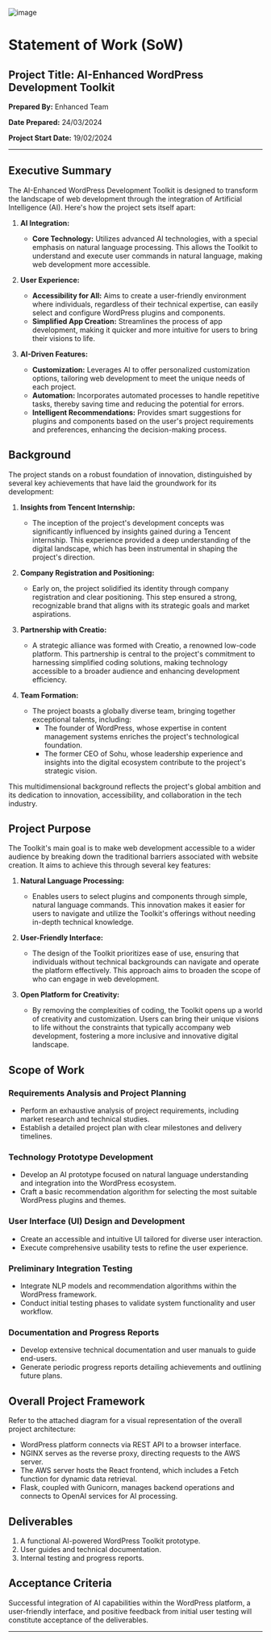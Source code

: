 
![image](https://github.com/ZIYANGSONG2003/AI-Enhanced-WordPress-Development-Toolkit/assets/110000045/fc579cbe-2a80-4c3e-a5ae-58a74b513784)

# Statement of Work (SoW)

## Project Title: AI-Enhanced WordPress Development Toolkit

**Prepared By:** Enhanced Team  

**Date Prepared:** 24/03/2024 

**Project Start Date:** 19/02/2024  


---

## Executive Summary


The AI-Enhanced WordPress Development Toolkit is designed to transform the landscape of web development through the integration of Artificial Intelligence (AI). Here's how the project sets itself apart:

1. **AI Integration:**
   - **Core Technology:** Utilizes advanced AI technologies, with a special emphasis on natural language processing. This allows the Toolkit to understand and execute user commands in natural language, making web development more accessible.
   
2. **User Experience:**
   - **Accessibility for All:** Aims to create a user-friendly environment where individuals, regardless of their technical expertise, can easily select and configure WordPress plugins and components.
   - **Simplified App Creation:** Streamlines the process of app development, making it quicker and more intuitive for users to bring their visions to life.
   
3. **AI-Driven Features:**
   - **Customization:** Leverages AI to offer personalized customization options, tailoring web development to meet the unique needs of each project.
   - **Automation:** Incorporates automated processes to handle repetitive tasks, thereby saving time and reducing the potential for errors.
   - **Intelligent Recommendations:** Provides smart suggestions for plugins and components based on the user's project requirements and preferences, enhancing the decision-making process.


## Background

The project stands on a robust foundation of innovation, distinguished by several key achievements that have laid the groundwork for its development:

1. **Insights from Tencent Internship:**
   - The inception of the project's development concepts was significantly influenced by insights gained during a Tencent internship. This experience provided a deep understanding of the digital landscape, which has been instrumental in shaping the project's direction.

2. **Company Registration and Positioning:**
   - Early on, the project solidified its identity through company registration and clear positioning. This step ensured a strong, recognizable brand that aligns with its strategic goals and market aspirations.

3. **Partnership with Creatio:**
   - A strategic alliance was formed with Creatio, a renowned low-code platform. This partnership is central to the project's commitment to harnessing simplified coding solutions, making technology accessible to a broader audience and enhancing development efficiency.

4. **Team Formation:**
   - The project boasts a globally diverse team, bringing together exceptional talents, including:
     - The founder of WordPress, whose expertise in content management systems enriches the project's technological foundation.
     - The former CEO of Sohu, whose leadership experience and insights into the digital ecosystem contribute to the project's strategic vision.
   
This multidimensional background reflects the project's global ambition and its dedication to innovation, accessibility, and collaboration in the tech industry.

## Project Purpose

The Toolkit's main goal is to make web development accessible to a wider audience by breaking down the traditional barriers associated with website creation. It aims to achieve this through several key features:

1. **Natural Language Processing:**
   - Enables users to select plugins and components through simple, natural language commands. This innovation makes it easier for users to navigate and utilize the Toolkit's offerings without needing in-depth technical knowledge.

2. **User-Friendly Interface:**
   - The design of the Toolkit prioritizes ease of use, ensuring that individuals without technical backgrounds can navigate and operate the platform effectively. This approach aims to broaden the scope of who can engage in web development.

3. **Open Platform for Creativity:**
   - By removing the complexities of coding, the Toolkit opens up a world of creativity and customization. Users can bring their unique visions to life without the constraints that typically accompany web development, fostering a more inclusive and innovative digital landscape.
   
## Scope of Work

### Requirements Analysis and Project Planning

- Perform an exhaustive analysis of project requirements, including market research and technical studies.
- Establish a detailed project plan with clear milestones and delivery timelines.

### Technology Prototype Development

- Develop an AI prototype focused on natural language understanding and integration into the WordPress ecosystem.
- Craft a basic recommendation algorithm for selecting the most suitable WordPress plugins and themes.

### User Interface (UI) Design and Development

- Create an accessible and intuitive UI tailored for diverse user interaction.
- Execute comprehensive usability tests to refine the user experience.

### Preliminary Integration Testing

- Integrate NLP models and recommendation algorithms within the WordPress framework.
- Conduct initial testing phases to validate system functionality and user workflow.

### Documentation and Progress Reports

- Develop extensive technical documentation and user manuals to guide end-users.
- Generate periodic progress reports detailing achievements and outlining future plans.

## Overall Project Framework

Refer to the attached diagram for a visual representation of the overall project architecture:

- WordPress platform connects via REST API to a browser interface.
- NGINX serves as the reverse proxy, directing requests to the AWS server.
- The AWS server hosts the React frontend, which includes a Fetch function for dynamic data retrieval.
- Flask, coupled with Gunicorn, manages backend operations and connects to OpenAI services for AI processing.

## Deliverables

1. A functional AI-powered WordPress Toolkit prototype.
2. User guides and technical documentation.
3. Internal testing and progress reports.

## Acceptance Criteria

Successful integration of AI capabilities within the WordPress platform, a user-friendly interface, and positive feedback from initial user testing will constitute acceptance of the deliverables.

---

